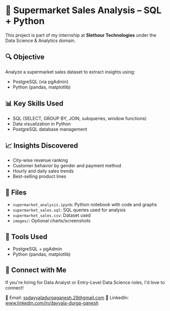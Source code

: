 # 🛒 Supermarket Sales Analysis – SQL + Python

This project is part of my internship at **Slethour Technologies** under the Data Science & Analytics domain.

## 🔍 Objective
Analyze a supermarket sales dataset to extract insights using:
- PostgreSQL (via pgAdmin)
- Python (pandas, matplotlib)

## 📊 Key Skills Used
- SQL (SELECT, GROUP BY, JOIN, subqueries, window functions)
- Data visualization in Python
- PostgreSQL database management

## 📈 Insights Discovered
- City-wise revenue ranking
- Customer behavior by gender and payment method
- Hourly and daily sales trends
- Best-selling product lines

## 📁 Files
- `supermarket_analysis.ipynb`: Python notebook with code and graphs
- `supermarket_sales.sql`: SQL queries used for analysis
- `supermarket_sales.csv`: Dataset used
- `images/`: Optional charts/screenshots

## 🚀 Tools Used
- PostgreSQL + pgAdmin
- Python (pandas, matplotlib)

## 📣 Connect with Me
If you're hiring for Data Analyst or Entry-Level Data Science roles, I'd love to connect!

📧 Email:   ssdayyaladurgaganesh.29@gmail.com
📎 LinkedIn: www.linkedin.com/in/dayyala-durga-ganesh
